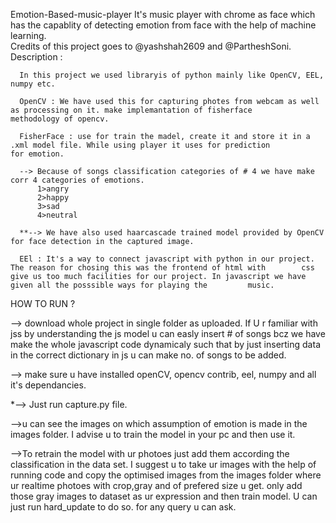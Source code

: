 Emotion-Based-music-player
It's music player with chrome as face which has the capablity of detecting emotion from face with the help of machine learning.  
Credits of this project goes to @yashshah2609 and @PartheshSoni.
Description :

      In this project we used libraryis of python mainly like OpenCV, EEL, numpy etc.

      OpenCV : We have used this for capturing photes from webcam as well as processing on it. make implemantation of fisherface 			 methodology of opencv.

      FisherFace : use for train the madel, create it and store it in a .xml model file. While using player it uses for prediction 				 for emotion.
      
      --> Because of songs classification categories of # 4	we have make corr 4 categories of emotions.
      	  1>angry
      	  2>happy
      	  3>sad
      	  4>neutral

      **--> We have also used haarcascade trained model provided by OpenCV for face detection in the captured image.

      EEl : It's a way to connect javascript with python in our project. The reason for chosing this was the frontend of html with  	  css give us too much facilities for our project. In javascript we have given all the posssible ways for playing the 		  music.

HOW TO RUN ?

--> download whole project in single folder as uploaded. If U r familiar with jss by understanding the js model u can easly insert # 	 of songs bcz we have make the whole javascript code dynamicaly such that by just inserting data in the correct dictionary in js 	 u can make no. of songs to be added.

--> make sure u have installed openCV, opencv contrib, eel, numpy and all it's dependancies.

*--> Just run capture.py file.

-->u can see the images on which assumption of emotion is made in the images folder.
   I advise u to train the model in your pc and then use it.
   
-->To retrain the model with ur photoes just add them according the classification in the data set. I suggest u to take ur images with      the help of running code and copy the optimised images from the images folder where ur realtime photoes with crop,gray and of            prefered size u get. only add those gray images to dataset as ur expression and then train model. U can just run hard_update to do      so. for any query u can ask.

